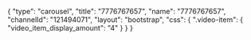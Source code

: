 {
    "type": "carousel",
    "title": "7776767657",
    "name": "7776767657",
    "channelId": "121494071",
    "layout": "bootstrap",
    "css": {
        ".video-item": {
            "video_item_display_amount": "4"
        }
    }
}